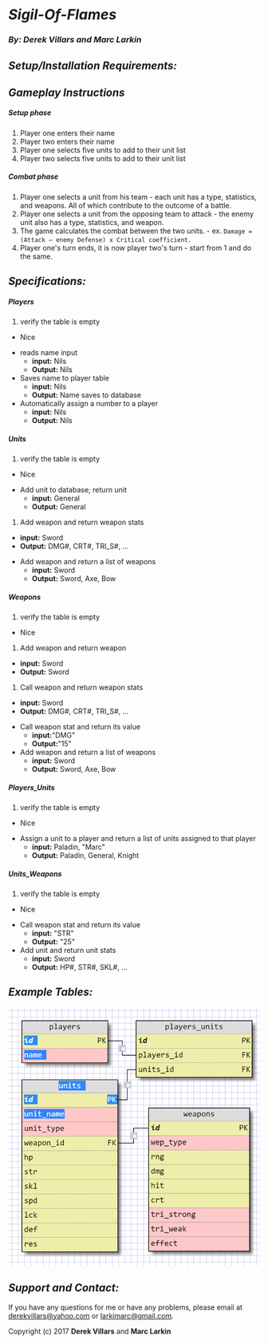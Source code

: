 # __*Sigil-Of-Flames*__
### __*By: Derek Villars and Marc Larkin*__

## __*Setup/Installation Requirements:*__

## __*Gameplay Instructions*__
##### __Setup phase__
  1. Player one enters their name
  2. Player two enters their name
  3. Player one selects five units to add to their unit list
  4. Player two selects five units to add to their unit list

##### __Combat phase__
  1. Player one selects a unit from his team
    - each unit has a type, statistics, and weapons. All of which contribute to the outcome of a battle.
  2. Player one selects a unit from the opposing team to attack
    - the enemy unit also has a type, statistics, and weapon.
  3. The game calculates the combat between the two units.
    - ex. `Damage = (Attack – enemy Defense) x Critical coefficient.`
  4. Player one's turn ends, it is now player two's turn
    - start from 1 and do the same.

## __*Specifications:*__

##### __Players__
1. verify the table is empty
  + Nice
- reads name input
  + __input:__ Nils
  + __Output:__ Nils
- Saves name to player table
  + __input:__ Nils
  + __Output:__ Name saves to database
- Automatically assign a number to a player
  + __input:__ Nils
  + __Output:__ Nils

##### __Units__
1. verify the table is empty
  + Nice
- Add unit to database; return unit
  + __input:__ General
  + __Output:__ General
1. Add weapon and return weapon stats
  + __input:__ Sword
  + __Output:__ DMG#, CRT#, TRI_S#, ...
- Add weapon and return a list of weapons
  + __input:__ Sword
  + __Output:__ Sword, Axe, Bow

##### __Weapons__
1. verify the table is empty
  + Nice
1. Add weapon and return weapon
  + __input:__ Sword
  + __Output:__ Sword
1. Call weapon and return weapon stats
  + __input:__ Sword
  + __Output:__ DMG#, CRT#, TRI_S#, ...
- Call weapon stat and return its value
  + __input:__"DMG"
  + __Output:__"15"
- Add weapon and return a list of weapons
  + __input:__ Sword
  + __Output:__ Sword, Axe, Bow


##### __Players_Units__
1. verify the table is empty
  + Nice
- Assign a unit to a player and return a list of units assigned to that player
  + __input:__ Paladin, "Marc"
  + __Output:__ Paladin, General, Knight

##### __Units_Weapons__
1. verify the table is empty
  + Nice
- Call weapon stat and return its value
  + __input:__ "STR"
  + __Output:__ "25"
- Add unit and return unit stats
  + __input:__ Sword
  + __Output:__ HP#, STR#, SKL#, ...




## __*Example Tables:*__

![A picture of our table layout](/img/Table_layouts.png)


## __*Support and Contact:*__
If you have any questions for me or have any problems, please email at derekvillars@yahoo.com or larkimarc@gmail.com.

Copyright (c) 2017 __Derek Villars__ and __Marc Larkin__
